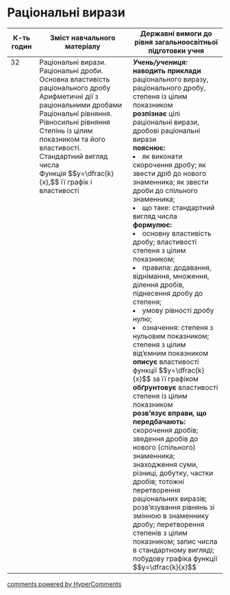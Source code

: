 <div id="hypercomments_widget" class="js-hypercomments-widget invisible"></div>

# Раціональні вирази

<table>
  <tr>
    <td width="10%" align="center"><b>К-ть годин</b></td>
    <td width="40%" align="center"><b>Зміст навчального матеріалу</b></td>
    <td width="40%" align="center"><b>Державні вимоги до рівня загальноосвітньої підготовки учня</b></td>
  </tr>
<tbody>
  <tr>
<td width="10%" style="vertical-align:top !important;">32</td>
    <td width="40%" style="vertical-align:top !important;">
Раціональні вирази. Раціональні дроби. Основна властивість раціонального дробу<br>
Арифметичні дії з раціональними дробами<br>
Раціональні рівняння. Рівносильні рівняння<br>
Степінь із цілим показником та його властивості. Стандартний вигляд числа <br>
Функція $$y=\dfrac{k}{x},$$ її графік і властивості </td>
    <td width="40%" style="vertical-align:top !important;">
<i><b>Учень/учениця:</b></i><br>
<b>наводить приклади</b> раціонального виразу, раціонального дробу, степеня із цілим показником<br>
<b>розпізнає</b> цілі раціональні вирази, дробові раціональні вирази<br>
<b>пояснює: </b>
<li>як виконати скорочення дробу; як звести дріб до нового знаменника; як звести дроби до спільного знаменника; </li>
<li>що таке: стандартний вигляд числа</li>
<b>формулює: </b>
<li>основну властивість дробу; властивості степеня з цілим показником;</li>
<li>правила: додавання, віднімання, множення, ділення дробів, піднесення дробу до степеня;</li>
<li>умову рівності дробу нулю;</li>
<li>означення: степеня з нульовим показником; степеня з цілим від’ємним показником</li>
<b>описує</b> властивості функції $$y=\dfrac{k}{x}$$ за її графіком<br>
<b>обґрунтовує</b> властивості степеня із цілим показником<br>
<b>розв’язує вправи, що передбачають:</b> скорочення дробів; зведення дробів до нового (спільного) знаменника; знаходження суми, різниці, добутку, частки дробів; тотожні перетворення раціональних виразів; розв’язування рівнянь зі змінною в знаменнику дробу; перетворення степенів з цілим показником; запис числа в стандартному вигляді; побудову графіка функції $$y=\dfrac{k}{x}$$
</td>
  </tr>
</tbody>
</table>

<div class="js-hypercomments-container">
<a href="http://hypercomments.com" class="hc-link" title="comments widget">comments powered by HyperComments</a>
</div>